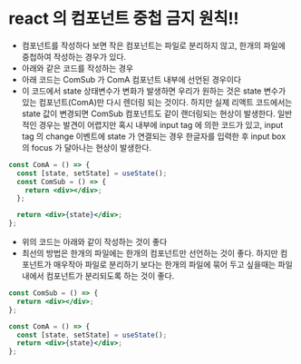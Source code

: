 # react 의 컴포넌트 중첩 금지 원칙!!

- 컴포넌트를 작성하다 보면 작은 컴포넌트는 파일로 분리하지 않고, 한개의 파일에 중첩하여 작성하는 경우가 있다.
- 아래와 같은 코드를 작성하는 경우
- 아래 코드는 ComSub 가 ComA 컴포넌트 내부에 선언된 경우이다
- 이 코드에서 state 상태변수가 변화가 발생하면 우리가 원하는 것은 state 변수가 있는 컴포넌트(ComA)만 다시 렌더링 되는 것이다. 하지만 실제 리액트 코드에서는 state 값이 변경되면 ComSub 컴포넌트도 같이 랜더링되는 현상이 발생한다. 일반적인 경우는 발견이 어렵지만 혹시 내부에 input tag 에 의한 코드가 있고, input tag 의 change 이벤트에 state 가 연결되는 경우 한글자를 입력한 후 input box 의 focus 가 달아나는 현상이 발생한다.

```jsx
const ComA = () => {
  const [state, setState] = useState();
  const ComSub = () => {
    return <div></div>;
  };

  return <div>{state}</div>;
};
```

- 위의 코드는 아래와 같이 작성하는 것이 좋다
- 최선의 방법은 한개의 파일에는 한개의 컴포넌트만 선언하는 것이 좋다.
  하지만 컴포넌트가 매우작아 파일로 분리하기 보다는 한개의 파일에 묶어 두고 싶을때는 파일내에서 컴포넌트가 분리되도록 하는 것이 좋다.

```jsx
const ComSub = () => {
  return <div></div>;
};

const ComA = () => {
  const [state, setState] = useState();
  return <div>{state}</div>;
};
```

